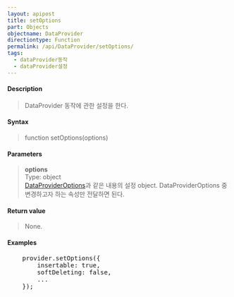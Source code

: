 ```yaml
---
layout: apipost
title: setOptions
part: Objects
objectname: DataProvider
directiontype: Function
permalink: /api/DataProvider/setOptions/
tags:
  - dataProvider동작
  - dataProvider설정
---
```



#### Description

> DataProvider 동작에 관한 설정을 한다.  

#### Syntax

> function setOptions(options)  

#### Parameters

> **options**  
> Type: object  
> [DataProviderOptions](/api/types/DataProviderOptions/)과 같은 내용의 설정 object. DataProviderOptions 중 변경하고자 하는 속성만 전달하면 된다.  

#### Return value

> None.  

#### Examples 

<pre class="prettyprint">
    provider.setOptions({
        insertable: true,
        softDeleting: false,
        ...
    });
</pre>

